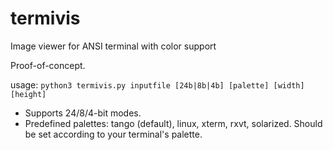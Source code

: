# termivis
Image viewer for ANSI terminal with color support

Proof-of-concept.

usage: `python3 termivis.py inputfile [24b|8b|4b] [palette] [width] [height]`

* Supports 24/8/4-bit modes.
* Predefined palettes: tango (default), linux, xterm, rxvt, solarized. Should be set according to your terminal's palette.

